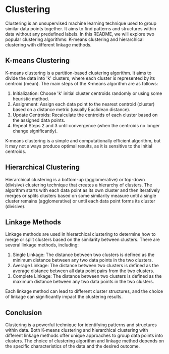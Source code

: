 # Clustering

Clustering is an unsupervised machine learning technique used to group similar data points together. It aims to find patterns and structures within data without any predefined labels. In this README, we will explore two popular clustering algorithms: K-means clustering and hierarchical clustering with different linkage methods.

## K-means Clustering

K-means clustering is a partition-based clustering algorithm. It aims to divide the data into 'k' clusters, where each cluster is represented by its centroid (mean). The main steps of the K-means algorithm are as follows:

1. Initialization: Choose 'k' initial cluster centroids randomly or using some heuristic method.
2. Assignment: Assign each data point to the nearest centroid (cluster) based on a distance metric (usually Euclidean distance).
3. Update Centroids: Recalculate the centroids of each cluster based on the assigned data points.
4. Repeat Steps 2 and 3 until convergence (when the centroids no longer change significantly).

K-means clustering is a simple and computationally efficient algorithm, but it may not always produce optimal results, as it is sensitive to the initial centroids.

## Hierarchical Clustering

Hierarchical clustering is a bottom-up (agglomerative) or top-down (divisive) clustering technique that creates a hierarchy of clusters. The algorithm starts with each data point as its own cluster and then iteratively merges or splits clusters based on some similarity measure until a single cluster remains (agglomerative) or until each data point forms its cluster (divisive).

## Linkage Methods

Linkage methods are used in hierarchical clustering to determine how to merge or split clusters based on the similarity between clusters. There are several linkage methods, including:

1. Single Linkage: The distance between two clusters is defined as the minimum distance between any two data points in the two clusters.
2. Average Linkage: The distance between two clusters is defined as the average distance between all data point pairs from the two clusters.
3. Complete Linkage: The distance between two clusters is defined as the maximum distance between any two data points in the two clusters.

Each linkage method can lead to different cluster structures, and the choice of linkage can significantly impact the clustering results.

## Conclusion

Clustering is a powerful technique for identifying patterns and structures within data. Both K-means clustering and hierarchical clustering with different linkage methods offer unique approaches to group data points into clusters. The choice of clustering algorithm and linkage method depends on the specific characteristics of the data and the desired outcome.

